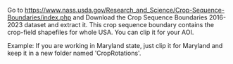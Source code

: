 Go to https://www.nass.usda.gov/Research_and_Science/Crop-Sequence-Boundaries/index.php and Download the Crop Sequence Boundaries 2016-2023 dataset and extract it. This crop sequence boundary contains the crop-field shapefiles for whole USA. You can clip it for your AOI. 

Example: If you are working in Maryland state, just clip it for Maryland and keep it in a new folder named 'CropRotations'.
